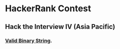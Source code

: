 # HackerRank Contest
## Hack the Interview IV (Asia Pacific)
### [Valid Binary String](https://www.hackerrank.com/contests/hack-the-interview-iv-apac/challenges/arrange-students/problem).
